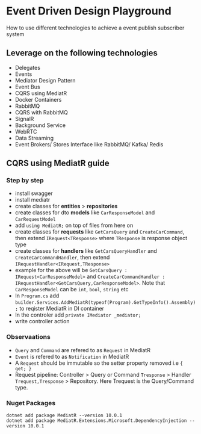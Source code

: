 # Event Driven Design Playground
How to use different technologies to achieve a event publish subscriber system 

## Leverage on the following technologies
- Delegates
- Events
- Mediator Design Pattern
- Event Bus
- CQRS using MediatR
- Docker Containers
- RabbitMQ
- CQRS with RabbitMQ
- SignalR
- Background Service
- WebRTC
- Data Streaming
- Event Brokers/ Stores Interface like RabbitMQ/ Kafka/ Redis
	
## CQRS using MediatR guide

### Step by step

- install swagger
- install mediatr
- create classes for __entities__ > __repositories__
- create classes for dto __models__ like `CarResponseModel` and `CarRequestModel`
- add `using MediatR;` on top of files from here on
- create classes for __requests__ like `GetCarsQuery` and `CreateCarCommand`, then extend `IRequest<TResponse>` where `TResponse` is response object type
- create classes for __handlers__ like `GetCarsQueryHandler` and `CreateCarCommandHandler`, then extend `IRequestHandler<IRequest,TResponse>`
- example for the above will be `GetCarsQuery : IRequest<CarResponseModel>` and `CreateCarCommandHandler : IRequestHandler<GetCarsQuery,CarResponseModel>`. Note that `CarResponseModel` can be `int`, `bool`, `string` etc
- In `Program.cs` add `builder.Services.AddMediatR(typeof(Program).GetTypeInfo().Assembly);` to reqister MediatR in DI container
- In the controler add `private IMediator _mediator;`
- write controller action

### Observaations 

- `Query` and `Command` are refered to as `Request` in MediatR
- `Event` is refered to as `Notification` in MediatR 
- A `Request` should be immutable so the setter property removed i.e `{ get; }`
- Request pipeline: Controller > Query or Command `Tresponse` > Handler `Trequest,Tresponse` > Repository. Here Trequest is the Query/Command type.

### Nuget Packages

	dotnet add package MediatR --version 10.0.1
	dotnet add package MediatR.Extensions.Microsoft.DependencyInjection --version 10.0.1




